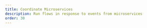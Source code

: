 ```yaml
---
title: Coordinate Microservices
description: Run flows in response to events from microservices
order: 30
---
```


